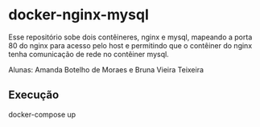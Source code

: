 # docker-nginx-mysql

Esse repositório sobe dois contêineres, nginx e mysql, mapeando a porta 80 do nginx para acesso pelo host e permitindo que o contêiner do nginx tenha comunicação de rede no contêiner mysql. 

Alunas: Amanda Botelho de Moraes e Bruna Vieira Teixeira

## Execução
docker-compose up
